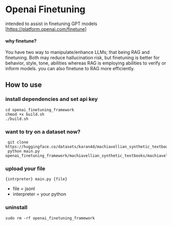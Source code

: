 # Openai Finetuning
intended to assist in finetuning GPT models [https://platform.openai.com/finetune]

#### why finetune?
You have two way to manipulate/enhance LLMs; that being RAG and finetuning. Both may reduce hallucination risk, but finetuning is better for behavior, style, tone, abilities whereas RAG is employing abilities to verify or inform models. you can also finetune to RAG more efficiently.

## How to use 
### install dependencies and set api key
```
cd openai_finetuning_framework
chmod +x build.sh
./build.sh
```
### want to try on a dataset now?
```
 git clone https://huggingface.co/datasets/karan4d/machiavellian_synthetic_textbooks
 python main.py openai_finetuning_framework/machiavellian_synthetic_textbooks/machiavellian_books.jsonl
```
### upload your file
```
{intrpreter} main.py {file}
```

- file = jsonl
- interpreter = your python
### uninstall 
```
sudo rm -rf openai_finetuning_framework

```
